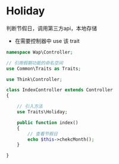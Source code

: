 # Holiday
判断节假日，调用第三方api，本地存储

* 在需要控制器中 use 该 trait

```php
namespace Wap\Controller;

// 引用假期功能的命名空间
use Common\Traits as Traits;

use Think\Controller;

class IndexController extends Controller
{

    // 引入方法
    use Traits\Holiday;

    public function index()
    {
        // 查看节假日
        echo $this->chekcMonth();
    }

}
```
